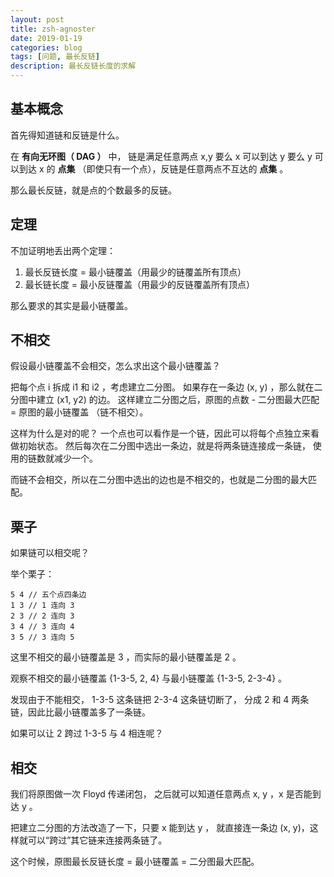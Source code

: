 ```yaml
---
layout: post
title: zsh-agnoster
date: 2019-01-19
categories: blog
tags: [问题, 最长反链]
description: 最长反链长度的求解
---
```


## 基本概念

首先得知道链和反链是什么。

在 **有向无环图（ DAG ）** 中，
链是满足任意两点 x,y 要么 x 可以到达 y 要么 y 可以到达 x 的
**点集** （即使只有一个点），反链是任意两点不互达的 **点集** 。

那么最长反链，就是点的个数最多的反链。

## 定理

不加证明地丢出两个定理：

1. 最长反链长度 = 最小链覆盖（用最少的链覆盖所有顶点）
2. 最长链长度 = 最小反链覆盖（用最少的反链覆盖所有顶点）

那么要求的其实是最小链覆盖。

## 不相交

假设最小链覆盖不会相交，怎么求出这个最小链覆盖？

把每个点 i 拆成 i1 和 i2 ，考虑建立二分图。
如果存在一条边 (x, y) ，那么就在二分图中建立 (x1, y2) 的边。
这样建立二分图之后，原图的点数 - 二分图最大匹配 = 原图的最小链覆盖
（链不相交）。

这样为什么是对的呢？
一个点也可以看作是一个链，因此可以将每个点独立来看做初始状态。
然后每次在二分图中选出一条边，就是将两条链连接成一条链，
使用的链数就减少一个。

而链不会相交，所以在二分图中选出的边也是不相交的，也就是二分图的最大匹配。

## 栗子

如果链可以相交呢？

举个栗子：

	5 4 // 五个点四条边
	1 3 // 1 连向 3
	2 3 // 2 连向 3
	3 4 // 3 连向 4
	3 5 // 3 连向 5

这里不相交的最小链覆盖是 3 ，而实际的最小链覆盖是 2 。

观察不相交的最小链覆盖 {1-3-5, 2, 4} 与最小链覆盖 {1-3-5, 2-3-4} 。

发现由于不能相交， 1-3-5 这条链把 2-3-4 这条链切断了，
分成 2 和 4 两条链，因此比最小链覆盖多了一条链。

如果可以让 2 跨过 1-3-5 与 4 相连呢？

## 相交

我们将原图做一次 Floyd 传递闭包，
之后就可以知道任意两点 x, y ，x 是否能到达 y 。

把建立二分图的方法改造了一下，只要 x 能到达 y ，
就直接连一条边 (x, y)，这样就可以“跨过”其它链来连接两条链了。

这个时候，原图最长反链长度 = 最小链覆盖 = 二分图最大匹配。

